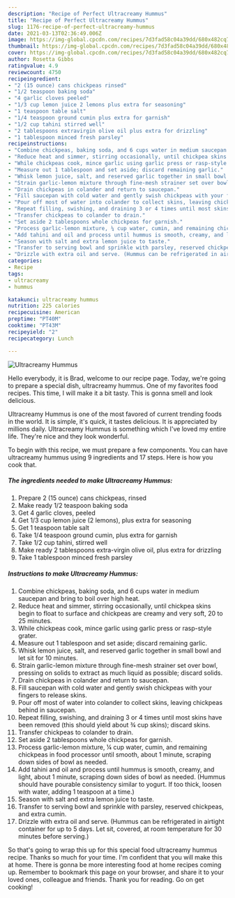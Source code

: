 ```yaml
---
description: "Recipe of Perfect Ultracreamy Hummus"
title: "Recipe of Perfect Ultracreamy Hummus"
slug: 1176-recipe-of-perfect-ultracreamy-hummus
date: 2021-03-13T02:36:49.006Z
image: https://img-global.cpcdn.com/recipes/7d3fad58c04a39dd/680x482cq70/ultracreamy-hummus-recipe-main-photo.jpg
thumbnail: https://img-global.cpcdn.com/recipes/7d3fad58c04a39dd/680x482cq70/ultracreamy-hummus-recipe-main-photo.jpg
cover: https://img-global.cpcdn.com/recipes/7d3fad58c04a39dd/680x482cq70/ultracreamy-hummus-recipe-main-photo.jpg
author: Rosetta Gibbs
ratingvalue: 4.9
reviewcount: 4750
recipeingredient:
- "2 (15 ounce) cans chickpeas rinsed"
- "1/2 teaspoon baking soda"
- "4 garlic cloves peeled"
- "1/3 cup lemon juice 2 lemons plus extra for seasoning"
- "1 teaspoon table salt"
- "1/4 teaspoon ground cumin plus extra for garnish"
- "1/2 cup tahini stirred well"
- "2 tablespoons extravirgin olive oil plus extra for drizzling"
- "1 tablespoon minced fresh parsley"
recipeinstructions:
- "Combine chickpeas, baking soda, and 6 cups water in medium saucepan and bring to boil over high heat."
- "Reduce heat and simmer, stirring occasionally, until chickpea skins begin to float to surface and chickpeas are creamy and very soft, 20 to 25 minutes."
- "While chickpeas cook, mince garlic using garlic press or rasp-style grater."
- "Measure out 1 tablespoon and set aside; discard remaining garlic."
- "Whisk lemon juice, salt, and reserved garlic together in small bowl and let sit for 10 minutes."
- "Strain garlic-lemon mixture through fine-mesh strainer set over bowl, pressing on solids to extract as much liquid as possible; discard solids."
- "Drain chickpeas in colander and return to saucepan."
- "Fill saucepan with cold water and gently swish chickpeas with your fingers to release skins."
- "Pour off most of water into colander to collect skins, leaving chickpeas behind in saucepan."
- "Repeat filling, swishing, and draining 3 or 4 times until most skins have been removed (this should yield about ¾ cup skins); discard skins."
- "Transfer chickpeas to colander to drain."
- "Set aside 2 tablespoons whole chickpeas for garnish."
- "Process garlic-lemon mixture, ¼ cup water, cumin, and remaining chickpeas in food processor until smooth, about 1 minute, scraping down sides of bowl as needed."
- "Add tahini and oil and process until hummus is smooth, creamy, and light, about 1 minute, scraping down sides of bowl as needed. (Hummus should have pourable consistency similar to yogurt. If too thick, loosen with water, adding 1 teaspoon at a time.)"
- "Season with salt and extra lemon juice to taste."
- "Transfer to serving bowl and sprinkle with parsley, reserved chickpeas, and extra cumin."
- "Drizzle with extra oil and serve. (Hummus can be refrigerated in airtight container for up to 5 days. Let sit, covered, at room temperature for 30 minutes before serving.)"
categories:
- Recipe
tags:
- ultracreamy
- hummus

katakunci: ultracreamy hummus 
nutrition: 225 calories
recipecuisine: American
preptime: "PT40M"
cooktime: "PT43M"
recipeyield: "2"
recipecategory: Lunch

---
```



![Ultracreamy Hummus](https://img-global.cpcdn.com/recipes/7d3fad58c04a39dd/680x482cq70/ultracreamy-hummus-recipe-main-photo.jpg)

Hello everybody, it is Brad, welcome to our recipe page. Today, we're going to prepare a special dish, ultracreamy hummus. One of my favorites food recipes. This time, I will make it a bit tasty. This is gonna smell and look delicious.

Ultracreamy Hummus is one of the most favored of current trending foods in the world. It is simple, it's quick, it tastes delicious. It is appreciated by millions daily. Ultracreamy Hummus is something which I've loved my entire life. They're nice and they look wonderful.




To begin with this recipe, we must prepare a few components. You can have ultracreamy hummus using 9 ingredients and 17 steps. Here is how you cook that.

<!--inarticleads1-->

##### The ingredients needed to make Ultracreamy Hummus:

1. Prepare 2 (15 ounce) cans chickpeas, rinsed
1. Make ready 1/2 teaspoon baking soda
1. Get 4 garlic cloves, peeled
1. Get 1/3 cup lemon juice (2 lemons), plus extra for seasoning
1. Get 1 teaspoon table salt
1. Take 1/4 teaspoon ground cumin, plus extra for garnish
1. Take 1/2 cup tahini, stirred well
1. Make ready 2 tablespoons extra-virgin olive oil, plus extra for drizzling
1. Take 1 tablespoon minced fresh parsley




<!--inarticleads2-->

##### Instructions to make Ultracreamy Hummus:

1. Combine chickpeas, baking soda, and 6 cups water in medium saucepan and bring to boil over high heat.
1. Reduce heat and simmer, stirring occasionally, until chickpea skins begin to float to surface and chickpeas are creamy and very soft, 20 to 25 minutes.
1. While chickpeas cook, mince garlic using garlic press or rasp-style grater.
1. Measure out 1 tablespoon and set aside; discard remaining garlic.
1. Whisk lemon juice, salt, and reserved garlic together in small bowl and let sit for 10 minutes.
1. Strain garlic-lemon mixture through fine-mesh strainer set over bowl, pressing on solids to extract as much liquid as possible; discard solids.
1. Drain chickpeas in colander and return to saucepan.
1. Fill saucepan with cold water and gently swish chickpeas with your fingers to release skins.
1. Pour off most of water into colander to collect skins, leaving chickpeas behind in saucepan.
1. Repeat filling, swishing, and draining 3 or 4 times until most skins have been removed (this should yield about ¾ cup skins); discard skins.
1. Transfer chickpeas to colander to drain.
1. Set aside 2 tablespoons whole chickpeas for garnish.
1. Process garlic-lemon mixture, ¼ cup water, cumin, and remaining chickpeas in food processor until smooth, about 1 minute, scraping down sides of bowl as needed.
1. Add tahini and oil and process until hummus is smooth, creamy, and light, about 1 minute, scraping down sides of bowl as needed. (Hummus should have pourable consistency similar to yogurt. If too thick, loosen with water, adding 1 teaspoon at a time.)
1. Season with salt and extra lemon juice to taste.
1. Transfer to serving bowl and sprinkle with parsley, reserved chickpeas, and extra cumin.
1. Drizzle with extra oil and serve. (Hummus can be refrigerated in airtight container for up to 5 days. Let sit, covered, at room temperature for 30 minutes before serving.)




So that's going to wrap this up for this special food ultracreamy hummus recipe. Thanks so much for your time. I'm confident that you will make this at home. There is gonna be more interesting food at home recipes coming up. Remember to bookmark this page on your browser, and share it to your loved ones, colleague and friends. Thank you for reading. Go on get cooking!
